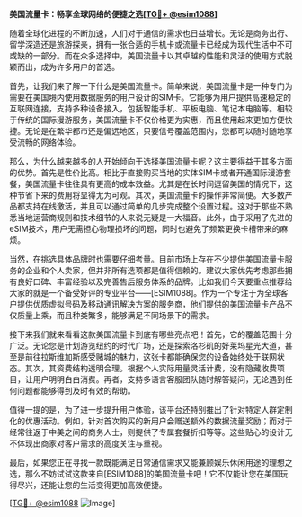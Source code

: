 **美国流量卡：畅享全球网络的便捷之选[[TG💪+ @esim1088](https://t.me/s/esim1088)]**

随着全球化进程的不断加速，人们对于通信的需求也日益增长。无论是商务出行、留学深造还是旅游探亲，拥有一张合适的手机卡或流量卡已经成为现代生活中不可或缺的一部分。而在众多选择中，美国流量卡以其卓越的性能和灵活的使用方式脱颖而出，成为许多用户的首选。

首先，让我们来了解一下什么是美国流量卡。简单来说，美国流量卡是一种专门为需要在美国境内使用数据服务的用户设计的SIM卡。它能够为用户提供高速稳定的互联网连接，支持多种设备接入，包括智能手机、平板电脑、笔记本电脑等。相较于传统的国际漫游服务，美国流量卡不仅价格更为实惠，而且使用起来更加方便快捷。无论是在繁华都市还是偏远地区，只要信号覆盖范围内，您都可以随时随地享受流畅的网络体验。

那么，为什么越来越多的人开始倾向于选择美国流量卡呢？这主要得益于其多方面的优势。首先是性价比高。相比于直接购买当地的实体SIM卡或者开通国际漫游套餐，美国流量卡往往具有更高的成本效益。尤其是在长时间逗留美国的情况下，这种节省下来的费用将显得尤为可观。其次，美国流量卡的操作非常简便。大多数产品都支持在线激活，并且可以通过简单的几步完成整个设置过程。这对于那些不熟悉当地运营商规则和技术细节的人来说无疑是一大福音。此外，由于采用了先进的eSIM技术，用户无需担心物理损坏的问题，同时也避免了频繁更换卡槽带来的麻烦。

当然，在挑选具体品牌时也需要仔细考量。目前市场上存在不少提供美国流量卡服务的企业和个人卖家，但并非所有选项都是值得信赖的。建议大家优先考虑那些拥有良好口碑、丰富经验以及完善售后服务体系的品牌。比如我们今天要重点推荐给大家的就是一个备受好评的专业平台——[ESIM1088]。作为一个专注于为全球客户提供优质虚拟号码及移动通讯解决方案的服务商，他们提供的美国流量卡产品不仅质量上乘，而且种类繁多，能够满足不同场景下的需求。

接下来我们就来看看这款美国流量卡到底有哪些亮点吧！首先，它的覆盖范围十分广泛。无论您是计划游览纽约的时代广场，还是探索洛杉矶的好莱坞星光大道，甚至是前往拉斯维加斯感受赌城的魅力，这张卡都能确保您的设备始终处于联网状态。其次，其资费结构透明合理。根据个人实际用量灵活计费，没有隐藏收费项目，让用户明明白白消费。再者，支持多语言客服团队随时解答疑问，无论遇到任何问题都能够得到及时有效的帮助。

值得一提的是，为了进一步提升用户体验，该平台还特别推出了针对特定人群定制化的优惠活动。例如，针对首次购买的新用户会赠送额外的数据流量奖励；而对于经常往返于中美之间的商务人士，则提供了专属套餐折扣等等。这些贴心的设计无不体现出商家对客户需求的高度关注与重视。

最后，如果您正在寻找一款既能满足日常通信需求又能兼顾娱乐休闲用途的理想之选，那么不妨试试这款来自[ESIM1088]的美国流量卡吧！它不仅能让您在美国玩得尽兴，还能让您的生活变得更加高效便捷。

[[TG💪+ @esim1088](https://t.me/s/esim1088) ![Image](https://i.postimg.cc/4NQfJmqS/Snipaste-2025-05-13-00-14-12.png)]